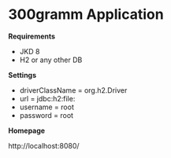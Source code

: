 # 300gramm Application

**Requirements**
* JKD 8
* H2 or any other DB

**Settings**
* driverClassName = org.h2.Driver
* url = jdbc:h2:file:<path-to-db>
* username = root
* password = root

**Homepage**

http://localhost:8080/
